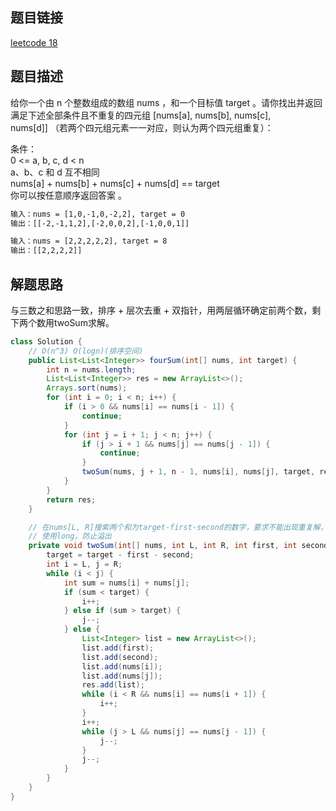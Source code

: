 ## 题目链接

[leetcode 18](https://leetcode.cn/problems/4sum/)

## 题目描述

给你一个由 n 个整数组成的数组 nums ，和一个目标值 target 。请你找出并返回满足下述全部条件且不重复的四元组 [nums[a], nums[b], nums[c], nums[d]] （若两个四元组元素一一对应，则认为两个四元组重复）：

条件：  
0 <= a, b, c, d < n  
a、b、c 和 d 互不相同  
nums[a] + nums[b] + nums[c] + nums[d] == target  
你可以按任意顺序返回答案 。

```html
输入：nums = [1,0,-1,0,-2,2], target = 0
输出：[[-2,-1,1,2],[-2,0,0,2],[-1,0,0,1]]

输入：nums = [2,2,2,2,2], target = 8
输出：[[2,2,2,2]]
```

## 解题思路

与三数之和思路一致，排序 + 层次去重 + 双指针，用两层循环确定前两个数，剩下两个数用twoSum求解。


```JAVA
class Solution {
    // O(n^3) O(logn)(排序空间)
    public List<List<Integer>> fourSum(int[] nums, int target) {
        int n = nums.length;
        List<List<Integer>> res = new ArrayList<>();
        Arrays.sort(nums);
        for (int i = 0; i < n; i++) {
            if (i > 0 && nums[i] == nums[i - 1]) {
                continue;
            }
            for (int j = i + 1; j < n; j++) {
                if (j > i + 1 && nums[j] == nums[j - 1]) {
                    continue;
                }
                twoSum(nums, j + 1, n - 1, nums[i], nums[j], target, res);
            }
        }
        return res;
    }

    // 在nums[L, R]搜索两个和为target-first-second的数字，要求不能出现重复解，将解与first、second合并构成四元组加入res中
    // 使用long，防止溢出
    private void twoSum(int[] nums, int L, int R, int first, int second, long target, List<List<Integer>> res) {
        target = target - first - second;
        int i = L, j = R;
        while (i < j) {
            int sum = nums[i] + nums[j];
            if (sum < target) {
                i++;
            } else if (sum > target) {
                j--;
            } else {
                List<Integer> list = new ArrayList<>();
                list.add(first);
                list.add(second);
                list.add(nums[i]);
                list.add(nums[j]);
                res.add(list);
                while (i < R && nums[i] == nums[i + 1]) {
                    i++;
                }
                i++;
                while (j > L && nums[j] == nums[j - 1]) {
                    j--;
                }
                j--;
            }
        }
    }
}
```

